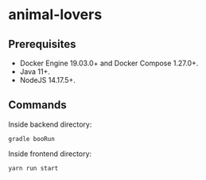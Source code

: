 # animal-lovers

## Prerequisites

- Docker Engine 19.03.0+ and Docker Compose 1.27.0+.
- Java 11+.
- NodeJS 14.17.5+.

## Commands

Inside backend directory:

    gradle booRun

Inside frontend directory:

    yarn run start
